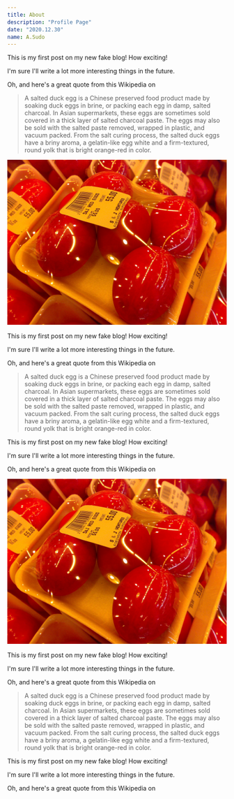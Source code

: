 ```yaml
---
title: About
description: "Profile Page"
date: "2020.12.30"
name: A.Sudo
---
```


This is my first post on my new fake blog! How exciting!

I'm sure I'll write a lot more interesting things in the future.

Oh, and here's a great quote from this Wikipedia on

> A salted duck egg is a Chinese preserved food product made by soaking duck
> eggs in brine, or packing each egg in damp, salted charcoal. In Asian
> supermarkets, these eggs are sometimes sold covered in a thick layer of salted
> charcoal paste. The eggs may also be sold with the salted paste removed,
> wrapped in plastic, and vacuum packed. From the salt curing process, the
> salted duck eggs have a briny aroma, a gelatin-like egg white and a
> firm-textured, round yolk that is bright orange-red in color.

![画像の埋込](salty_egg.jpg)

This is my first post on my new fake blog! How exciting!

I'm sure I'll write a lot more interesting things in the future.

Oh, and here's a great quote from this Wikipedia on

> A salted duck egg is a Chinese preserved food product made by soaking duck
> eggs in brine, or packing each egg in damp, salted charcoal. In Asian
> supermarkets, these eggs are sometimes sold covered in a thick layer of salted
> charcoal paste. The eggs may also be sold with the salted paste removed,
> wrapped in plastic, and vacuum packed. From the salt curing process, the
> salted duck eggs have a briny aroma, a gelatin-like egg white and a
> firm-textured, round yolk that is bright orange-red in color.

This is my first post on my new fake blog! How exciting!

I'm sure I'll write a lot more interesting things in the future.

Oh, and here's a great quote from this Wikipedia on

![画像の埋込](salty_egg.jpg)

This is my first post on my new fake blog! How exciting!

I'm sure I'll write a lot more interesting things in the future.

Oh, and here's a great quote from this Wikipedia on

> A salted duck egg is a Chinese preserved food product made by soaking duck
> eggs in brine, or packing each egg in damp, salted charcoal. In Asian
> supermarkets, these eggs are sometimes sold covered in a thick layer of salted
> charcoal paste. The eggs may also be sold with the salted paste removed,
> wrapped in plastic, and vacuum packed. From the salt curing process, the
> salted duck eggs have a briny aroma, a gelatin-like egg white and a
> firm-textured, round yolk that is bright orange-red in color.

This is my first post on my new fake blog! How exciting!

I'm sure I'll write a lot more interesting things in the future.

Oh, and here's a great quote from this Wikipedia on
